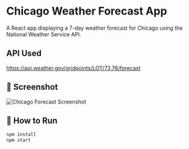 # Chicago Weather Forecast App

A React app displaying a 7-day weather forecast for Chicago using the National Weather Service API.

##  API Used
https://api.weather.gov/gridpoints/LOT/73,76/forecast

## 📸 Screenshot

![Chicago Forecast Screenshot](screenshot.png)

## 🚀 How to Run
```bash
npm install
npm start
